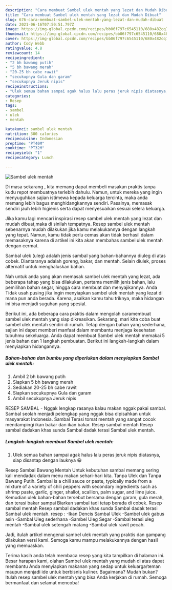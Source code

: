 ```yaml
---
description: "Cara membuat Sambel ulek mentah yang lezat dan Mudah Dibuat"
title: "Cara membuat Sambel ulek mentah yang lezat dan Mudah Dibuat"
slug: 676-cara-membuat-sambel-ulek-mentah-yang-lezat-dan-mudah-dibuat
date: 2021-06-16T07:50:51.797Z
image: https://img-global.cpcdn.com/recipes/bb06f797c6545110/680x482cq70/sambel-ulek-mentah-foto-resep-utama.jpg
thumbnail: https://img-global.cpcdn.com/recipes/bb06f797c6545110/680x482cq70/sambel-ulek-mentah-foto-resep-utama.jpg
cover: https://img-global.cpcdn.com/recipes/bb06f797c6545110/680x482cq70/sambel-ulek-mentah-foto-resep-utama.jpg
author: Cody Webb
ratingvalue: 4.8
reviewcount: 14
recipeingredient:
- "2 bh bawang putih"
- "5 bh bawang merah"
- "20-25 bh cabe rawit"
- "secukupnya Gula dan garam"
- "secukupnya Jeruk nipis"
recipeinstructions:
- "Ulek semua bahan sampai agak halus lalu peras jeruk nipis diatasnya, siap disantap dengan lauknya 😀"
categories:
- Resep
tags:
- sambel
- ulek
- mentah

katakunci: sambel ulek mentah 
nutrition: 300 calories
recipecuisine: Indonesian
preptime: "PT40M"
cooktime: "PT32M"
recipeyield: "1"
recipecategory: Lunch

---
```



![Sambel ulek mentah](https://img-global.cpcdn.com/recipes/bb06f797c6545110/680x482cq70/sambel-ulek-mentah-foto-resep-utama.jpg)

Di masa  sekarang , kita memang dapat membeli masakan praktis tanpa kudu repot membuatnya terlebih dahulu. Namun, untuk mereka yang ingin menyuguhkan sajian istimewa kepada keluarga tercinta, maka anda memang lebih bagus menghidangkannya sendiri. Pasalnya, memasak sendiri jauh lebih higienis serta dapat menyesuaikan sesuai selera keluarga.

Jika kamu lagi mencari inspirasi resep sambel ulek mentah yang lezat dan mudah dibuat,maka di sinilah tempatnya. Resep sambel ulek mentah  sebenarnya mudah dilakukan jika kamu melakukannya dengan langkah yang tepat. Namun, kamu tidak perlu cemas akan tidak berhasil dalam memasaknya 
karena di artikel ini kita akan membahas sambel ulek mentah dengan cermat.  

Sambal ulek (uleg) adalah jenis sambal yang bahan-bahannya diuleg di atas cobek. Diantaranya adalah goreng, bakar, dan mentah. Selain diulek, proses alternatif untuk menghaluskan bahan.

Nah untuk anda yang akan memasak sambel ulek mentah yang lezat, ada beberapa tahap yang bisa dilakukan, pertama memilih jenis bahan, lalu pemilihan bahan segar, hingga cara membuat dan menyajikannya. Anda Tidak usah pusing jika ingin menyiapkan sambel ulek mentah yang lezat di mana pun anda berada. Karena, asalkan kamu  tahu triknya, maka hidangan ini bisa menjadi suguhan yang spesial.

Berikut ini, ada beberapa cara praktis  dalam mengolah caramembuat sambel ulek mentah yang siap dikreasikan. Sekarang, mari kita coba buat sambel ulek mentah sendiri di rumah. Tetap dengan bahan yang sederhana, sajian ini dapat memberi manfaat dalam membantu menjaga kesehatan tubuhmu sekeluarga. Anda dapat membuat Sambel ulek mentah memakai 5 jenis bahan dan 1 langkah pembuatan. Berikut ini langkah-langkah dalam menyiapkan hidangannya.

<!--inarticleads1-->

##### Bahan-bahan dan bumbu yang diperlukan dalam menyiapkan Sambel ulek mentah:

1. Ambil 2 bh bawang putih
1. Siapkan 5 bh bawang merah
1. Sediakan 20-25 bh cabe rawit
1. Siapkan secukupnya Gula dan garam
1. Ambil secukupnya Jeruk nipis


RESEP SAMBAL - Nggak lengkap rasanya kalau makan nggak pakai sambal. Sambal seolah menjadi pelengkap yang nggak bisa dipisahkan untuk masyarakat Indonesia. Sambal Terasi tomat mentah yang sangat cocok mendampingi ikan bakar dan ikan bakar. Resep sambal mentah Resep sambal dadakan khas sunda Sambal dadak terasi Sambal ulek mentah. 

<!--inarticleads2-->

##### Langkah-langkah membuat Sambel ulek mentah:

1. Ulek semua bahan sampai agak halus lalu peras jeruk nipis diatasnya, siap disantap dengan lauknya 😀


Resep Sambal Bawang Mentah Untuk kebutuhan sambal memang sering kali mendadak dalam menu makan sehari-hari kita. Tanpa Ulek dan Tanpa Bawang Putih. Sambal is a chili sauce or paste, typically made from a mixture of a variety of chili peppers with secondary ingredients such as shrimp paste, garlic, ginger, shallot, scallion, palm sugar, and lime juice. Kemudian ulek bahan-bahan tersebut bersama dengan garam, gula merah, dan terasi bakar sampai Biarkan sambal tadi tetap berada di cobek. Resep sambal mentah Resep sambal dadakan khas sunda Sambal dadak terasi Sambal ulek mentah. resep : -Ikan Dencis Sambal Ulek -Sambel ulek gabus asin -Sambal Uleg sederhana -Sambel Uleg Segar -Sambal terasi uleg mentah -Sambal ulek setengah matang -Sambal ulek rawit pecah. 

Jadi, itulah artikel mengenai  sambel ulek mentah  yang praktis dan gampang dilakukan versi kami. Semoga kamu mampu melakukannya dengan hasil yang memuaskan. 

Terima kasih anda telah membaca resep yang kita tampilkan di halaman ini. Besar harapan kami, olahan  Sambel ulek mentah yang mudah di atas dapat membantu Anda menyiapkan makanan yang sedap untuk keluarga/teman maupun menjadi ide untuk berbisnis kuliner. Bagaimana? Mudah bukan? Itulah resep sambel ulek mentah yang bisa Anda kerjakan di rumah. Semoga bermanfaat dan selamat mencoba!

